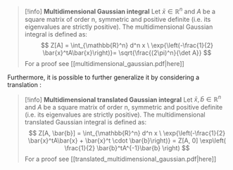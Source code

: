 
>[!info] **Multidimensional Gaussian integral**
>Let $\bar{x} \in \mathbb{R}^n$ and $A$ be a square matrix of order n, symmetric and positive definite (i.e. its eigenvalues are strictly positive). The multidimensional Gaussian integral is defined as:
>$$ Z[A] = \int_{\mathbb{R}^n} d^n x \ \exp{\left(-\frac{1}{2} \bar{x}^tA\bar{x}\right)}= \sqrt{\frac{(2\pi)^n}{\det A}} $$
>For a proof see [[multidimensional_gaussian.pdf|here]]

Furthermore, it is possible to further generalize it by considering a translation :

>[!info] **Multidimensional translated Gaussian integral**
>Let $\bar{x}, \bar{b} \in \mathbb{R}^n$ and $A$ be a square matrix of order n, symmetric and positive definite (i.e. its eigenvalues are strictly positive).  The multidimensional translated Gaussian integral is defined as:
>$$ Z[A, \bar{b}] = \int_{\mathbb{R}^n} d^n x \ \exp{\left(-\frac{1}{2} \bar{x}^tA\bar{x} + \bar{x}^t \cdot \bar{b}\right)} = Z[A, 0] \exp\left( \frac{1}{2} \bar{b}^tA^{-1}\bar{b} \right) $$
>For a proof see [[translated_multidimensional_gaussian.pdf|here]]
